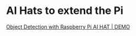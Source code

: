# AI Hats to extend the Pi

[Object Detection with Raspberry Pi AI HAT | DEMO](https://www.youtube.com/watch?v=fpK4J9NzD2Q)
